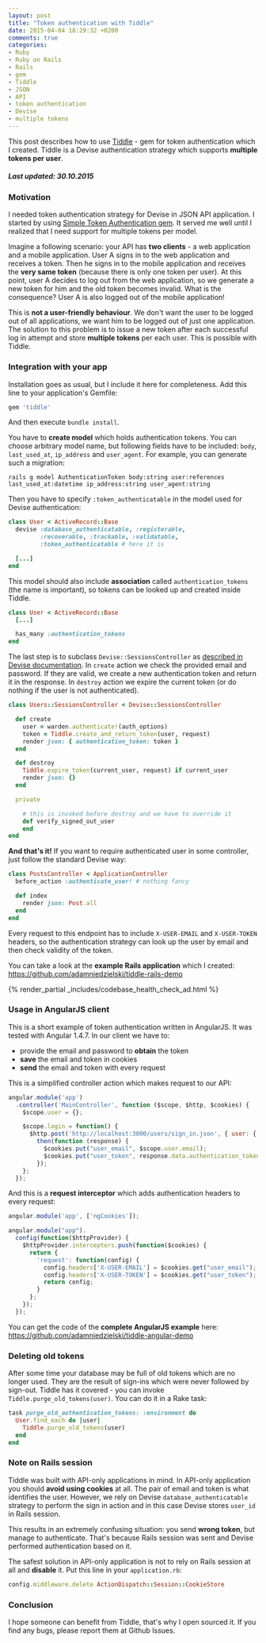 ```yaml
---
layout: post
title: "Token authentication with Tiddle"
date: 2015-04-04 18:29:32 +0200
comments: true
categories:
- Ruby
- Ruby on Rails
- Rails
- gem
- Tiddle
- JSON
- API
- token authentication
- Devise
- multiple tokens
---
```


This post describes how to use [Tiddle](https://github.com/adamniedzielski/tiddle/) - gem for token authentication which I created. Tiddle is a Devise authentication strategy which supports **multiple tokens per user**.

<!-- more -->

##### Last updated: 30.10.2015

### Motivation

I needed token authentication strategy for Devise in JSON API application. I started by using [Simple Token Authentication gem](https://github.com/gonzalo-bulnes/simple_token_authentication). It served me well until I realized that I need support for multiple tokens per model.

Imagine a following scenario: your API has **two clients** - a web application and a mobile application. User A signs in to the web application and receives a token. Then he signs in to the mobile application and receives the **very same token** (because there is only one token per user). At this point, user A decides to log out from the web application, so we generate a new token for him and the old token becomes invalid. What is the consequence? User A is also logged out of the mobile application!

This is **not a user-friendly behaviour**. We don't want the user to be logged out of all applications, we want him to be logged out of just one application. The solution to this problem is to issue a new token after each successful log in attempt and store **multiple tokens** per each user. This is possible with Tiddle.

### Integration with your app

Installation goes as usual, but I include it here for completeness. Add this line to your application's Gemfile:

```ruby
gem 'tiddle'
```

And then execute ```bundle install```.

You have to **create model** which holds authentication tokens. You can choose arbitrary model name, but following fields have to be included: ```body```, ```last_used_at```, ```ip_address``` and ```user_agent```. For example, you can generate such a migration:

```
rails g model AuthenticationToken body:string user:references last_used_at:datetime ip_address:string user_agent:string
```

Then you have to specify ```:token_authenticatable``` in the model used for Devise authentication:

```ruby
class User < ActiveRecord::Base
  devise :database_authenticatable, :registerable,
         :recoverable, :trackable, :validatable,
         :token_authenticatable # here it is

  [...]
end
```

This model should also include **association** called ```authentication_tokens``` (the name is important), so tokens can be looked up and created inside Tiddle.

```ruby
class User < ActiveRecord::Base
  [...]

  has_many :authentication_tokens
end
```

The last step is to subclass ```Devise::SessionsController``` as [described in Devise documentation](https://github.com/plataformatec/devise#configuring-controllers). In ```create``` action we check the provided email and password. If they are valid, we create a new authentication token and return it in the response. In ```destroy``` action we expire the current token (or do nothing if the user is not authenticated).

```ruby
class Users::SessionsController < Devise::SessionsController

  def create
    user = warden.authenticate!(auth_options)
    token = Tiddle.create_and_return_token(user, request)
    render json: { authentication_token: token }
  end

  def destroy
    Tiddle.expire_token(current_user, request) if current_user
    render json: {}
  end

  private

    # this is invoked before destroy and we have to override it
    def verify_signed_out_user
    end
end
```

**And that's it!** If you want to require authenticated user in some controller, just follow the standard Devise way:

```ruby
class PostsController < ApplicationController
  before_action :authenticate_user! # nothing fancy

  def index
    render json: Post.all
  end
end
```

Every request to this endpoint has to include ```X-USER-EMAIL``` and ```X-USER-TOKEN``` headers, so the authentication strategy can look up the user by email and then check validity of the token.

You can take a look at the **example Rails application** which I created: https://github.com/adamniedzielski/tiddle-rails-demo

{% render_partial _includes/codebase_health_check_ad.html %}

### Usage in AngularJS client

This is a short example of token authentication written in AngularJS. It was tested with Angular 1.4.7. In our client we have to:

* provide the email and password to **obtain** the token
* **save** the email and token in cookies
* **send** the email and token with every request

This is a simplified controller action which makes request to our API:

```javascript
angular.module('app')
  .controller('MainController', function ($scope, $http, $cookies) {
    $scope.user = {};

    $scope.login = function() {
      $http.post('http://localhost:3000/users/sign_in.json', { user: { email: $scope.user.email, password: $scope.user.password } }).
        then(function (response) {
          $cookies.put("user_email", $scope.user.email);
          $cookies.put("user_token", response.data.authentication_token);
        });
    };
  });

```

And this is a **request interceptor** which adds authentication headers to every request:

```javascript
angular.module('app', ['ngCookies']);

angular.module("app").
  config(function($httpProvider) {
    $httpProvider.interceptors.push(function($cookies) {
      return {
        'request': function(config) {
          config.headers['X-USER-EMAIL'] = $cookies.get("user_email");
          config.headers['X-USER-TOKEN'] = $cookies.get("user_token");
          return config;
        }
      };
    });
  });
```

You can get the code of the **complete AngularJS example** here: https://github.com/adamniedzielski/tiddle-angular-demo

### Deleting old tokens

After some time your database may be full of old tokens which are no longer used. They are the result of sign-ins which were never followed by sign-out. Tiddle has it covered - you can invoke ```Tiddle.purge_old_tokens(user)```. You can do it in a Rake task:

```ruby
task purge_old_authentication_tokens: :environment do
  User.find_each do |user|
    Tiddle.purge_old_tokens(user)
  end
end
```

<h3 id="rails-session">
  Note on Rails session
</h3>

Tiddle was built with API-only applications in mind. In API-only application you should **avoid using cookies** at all. The pair of email and token is what identifies the user. However, we rely on Devise ```database_authenticatable``` strategy to perform the sign in action and in this case Devise stores ```user_id``` in Rails session.

This results in an extremely confusing situation: you send **wrong token**, but manage to authenticate. That's because Rails session was sent and Devise performed authentication based on it.

The safest solution in API-only application is not to rely on Rails session at all and **disable** it. Put this line in your ```application.rb```:

```ruby
config.middleware.delete ActionDispatch::Session::CookieStore
```

### Conclusion

I hope someone can benefit from Tiddle, that's why I open sourced it. If you find any bugs, please report them at Github Issues.
